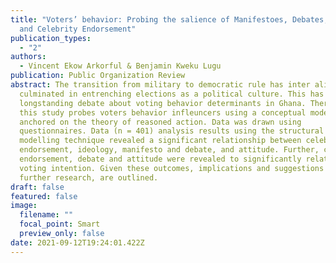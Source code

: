 ```yaml
---
title: "Voters’ behavior: Probing the salience of Manifestoes, Debates, Ideology
  and Celebrity Endorsement"
publication_types:
  - "2"
authors:
  - Vincent Ekow Arkorful & Benjamin Kweku Lugu
publication: Public Organization Review
abstract: The transition from military to democratic rule has inter alia
  culminated in entrenching elections as a political culture. This has sparked
  longstanding debate about voting behavior determinants in Ghana. Therefore,
  this study probes voters behavior infleuncers using a conceptual model
  anchored on the theory of reasoned action. Data was drawn using
  questionnaires. Data (n = 401) analysis results using the structural equation
  modelling technique revealed a significant relationship between celebrity
  endorsement, ideology, manifesto and debate, and attitude. Further, celebrity
  endorsement, debate and attitude were revealed to significantly relate voters’
  voting intention. Given these outcomes, implications and suggestions for
  further research, are outlined.
draft: false
featured: false
image:
  filename: ""
  focal_point: Smart
  preview_only: false
date: 2021-09-12T19:24:01.422Z
---
```

